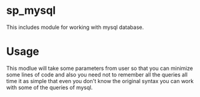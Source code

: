 # sp_mysql
This includes module for working with mysql database.
# Usage
This modlue will take some parameters from user so that you can minimize some lines of code and also you need not to remember all the queries all time it as simple that even you don't know the original syntax you can work with some of the queries of mysql.